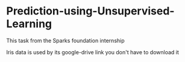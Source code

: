 # Prediction-using-Unsupervised-Learning
This task from the Sparks foundation internship

Iris data is used by its google-drive link you don't have to download it
